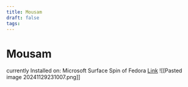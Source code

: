 ```yaml
---
title: Mousam
draft: false
tags:
---
```

# Mousam
currently Installed on: Microsoft Surface Spin of Fedora
[Link](https://amit9838.github.io/mousam/)
![[Pasted image 20241129231007.png]]

